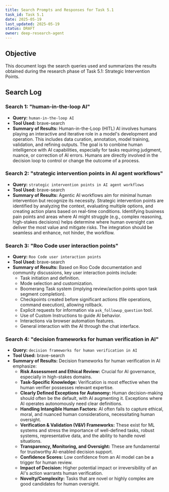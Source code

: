 ```yaml
---
title: Search Prompts and Responses for Task 5.1
task_id: Task 5.1
date: 2025-05-19
last_updated: 2025-05-19
status: DRAFT
owner: deep-research-agent
---
```


## Objective
This document logs the search queries used and summarizes the results obtained during the research phase of Task 5.1: Strategic Intervention Points.

## Search Log

### Search 1: "human-in-the-loop AI"
- **Query:** `human-in-the-loop AI`
- **Tool Used:** brave-search
- **Summary of Results:** Human-in-the-Loop (HITL) AI involves humans playing an interactive and iterative role in a model's development and operation. This includes data curation, annotation, model training, validation, and refining outputs. The goal is to combine human intelligence with AI capabilities, especially for tasks requiring judgment, nuance, or correction of AI errors. Humans are directly involved in the decision loop to control or change the outcome of a process.

### Search 2: "strategic intervention points in AI agent workflows"
- **Query:** `strategic intervention points in AI agent workflows`
- **Tool Used:** brave-search
- **Summary of Results:** Agentic AI workflows aim for minimal human intervention but recognize its necessity. Strategic intervention points are identified by analyzing the context, evaluating multiple options, and creating action plans based on real-time conditions. Identifying business pain points and areas where AI might struggle (e.g., complex reasoning, high-stakes decisions) helps determine where human oversight can deliver the most value and mitigate risks. The integration should be seamless and enhance, not hinder, the workflow.

### Search 3: "Roo Code user interaction points"
- **Query:** `Roo Code user interaction points`
- **Tool Used:** brave-search
- **Summary of Results:** Based on Roo Code documentation and community discussions, key user interaction points include:
    - Task initiation and definition.
    - Mode selection and customization.
    - Boomerang Task system (implying review/action points upon task segment completion).
    - Checkpoints created before significant actions (file operations, command execution), allowing rollback.
    - Explicit requests for information via `ask_followup_question` tool.
    - Use of Custom Instructions to guide AI behavior.
    - Interactions via browser automation features.
    - General interaction with the AI through the chat interface.

### Search 4: "decision frameworks for human verification in AI"
- **Query:** `decision frameworks for human verification in AI`
- **Tool Used:** brave-search
- **Summary of Results:** Decision frameworks for human verification in AI emphasize:
    - **Risk Assessment and Ethical Review:** Crucial for AI governance, especially in high-stakes domains.
    - **Task-Specific Knowledge:** Verification is most effective when the human verifier possesses relevant expertise.
    - **Clearly Defined Exceptions for Autonomy:** Human decision-making should often be the default, with AI augmenting it. Exceptions where AI operates autonomously need clear definitions.
    - **Handling Intangible Human Factors:** AI often fails to capture ethical, moral, and nuanced human considerations, necessitating human oversight.
    - **Verification & Validation (V&V) Frameworks:** These exist for ML systems and stress the importance of well-defined tasks, robust systems, representative data, and the ability to handle novel situations.
    - **Transparency, Monitoring, and Oversight:** These are fundamental for trustworthy AI-enabled decision support.
    - **Confidence Scores:** Low confidence from an AI model can be a trigger for human review.
    - **Impact of Decision:** Higher potential impact or irreversibility of an AI's action warrants human verification.
    - **Novelty/Complexity:** Tasks that are novel or highly complex are good candidates for human oversight.